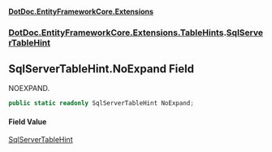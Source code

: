 #### [DotDoc\.EntityFrameworkCore\.Extensions](Home 'Home')
### [DotDoc\.EntityFrameworkCore\.Extensions\.TableHints](DotDoc.EntityFrameworkCore.Extensions.TableHints 'DotDoc\.EntityFrameworkCore\.Extensions\.TableHints').[SqlServerTableHint](SqlServerTableHint 'DotDoc\.EntityFrameworkCore\.Extensions\.TableHints\.SqlServerTableHint')

## SqlServerTableHint\.NoExpand Field

NOEXPAND\.

```csharp
public static readonly SqlServerTableHint NoExpand;
```

#### Field Value
[SqlServerTableHint](SqlServerTableHint 'DotDoc\.EntityFrameworkCore\.Extensions\.TableHints\.SqlServerTableHint')